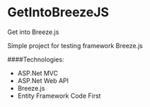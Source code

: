 GetIntoBreezeJS
===============

Get into Breeze.js

Simple project for testing framework Breeze.js

####Technologies:
* ASP.Net MVC
* ASP.Net Web API
* Breeze.js
* Entity Framework Code First
